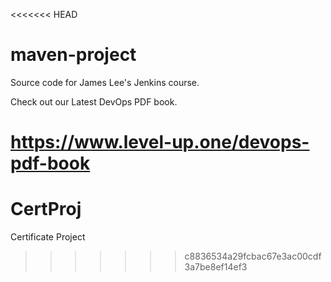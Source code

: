 <<<<<<< HEAD
# maven-project
Source code for James Lee's Jenkins course.

Check out our Latest DevOps PDF book.

https://www.level-up.one/devops-pdf-book
=======
# CertProj
Certificate Project
>>>>>>> c8836534a29fcbac67e3ac00cdf3a7be8ef14ef3
